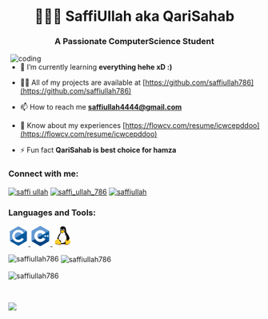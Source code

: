 <h1 align="center"> 👨🏼‍💻 SaffiUllah aka QariSahab</h1>
<h3 align="center">A Passionate ComputerScience Student</h3>

<img align="right" alt="coding" width="500" src="https://user-images.githubusercontent.com/74038190/225813708-98b745f2-7d22-48cf-9150-083f1b00d6c9.gif">


- 🌱 I’m currently learning **everything hehe xD :)**

- 👨‍💻 All of my projects are available at [https://github.com/saffiullah786](https://github.com/saffiullah786)

- 📫 How to reach me **saffiullah4444@gmail.com**

- 📄 Know about my experiences [https://flowcv.com/resume/icwcepddoo](https://flowcv.com/resume/icwcepddoo)

- ⚡ Fun fact **QariSahab is best choice for hamza**

<h3 align="left">Connect with me:</h3>
<p align="left">
<a href=https://www.linkedin.com/in/saffi-ullah-6695402b1/ target="blank"><img align="center" src="https://raw.githubusercontent.com/rahuldkjain/github-profile-readme-generator/master/src/images/icons/Social/linked-in-alt.svg" alt="saffi ullah" height="30" width="40" /></a>
<a href="https://instagram.com/saffi_ullah_786" target="blank"><img align="center" src="https://raw.githubusercontent.com/rahuldkjain/github-profile-readme-generator/master/src/images/icons/Social/instagram.svg" alt="saffi_ullah_786" height="30" width="40" /></a>
<a href="https://www.leetcode.com/QariSahab" target="blank"><img align="center" src="https://raw.githubusercontent.com/rahuldkjain/github-profile-readme-generator/master/src/images/icons/Social/leet-code.svg" alt="saffiullah" height="30" width="40" /></a>
</p>

<h3 align="left">Languages and Tools:</h3>
<p align="left"> <a href="https://www.cprogramming.com/" target="_blank" rel="noreferrer"> <img src="https://raw.githubusercontent.com/devicons/devicon/master/icons/c/c-original.svg" alt="c" width="40" height="40"/> </a> <a href="https://www.w3schools.com/cpp/" target="_blank" rel="noreferrer"> <img src="https://raw.githubusercontent.com/devicons/devicon/master/icons/cplusplus/cplusplus-original.svg" alt="cplusplus" width="40" height="40"/> </a> <a href="https://www.linux.org/" target="_blank" rel="noreferrer"> <img src="https://raw.githubusercontent.com/devicons/devicon/master/icons/linux/linux-original.svg" alt="linux" width="40" height="40"/> </a> </p>

<p><img align="left" src="https://github-readme-stats.vercel.app/api/top-langs?username=saffiullah786&show_icons=true&locale=en&layout=compact" alt="saffiullah786" /></p>

<p>&nbsp;<img align="center" src="https://github-readme-stats.vercel.app/api?username=saffiullah786&show_icons=true&locale=en" alt="saffiullah786" /></p>

<p><img align="center" src="https://github-readme-streak-stats.herokuapp.com/?user=saffiullah786&" alt="saffiullah786" /></p>
<br>

![](https://leetcard.jacoblin.cool/QariSahab?cache=0)

